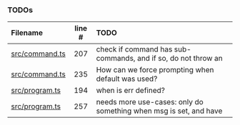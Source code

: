 ### TODOs
| Filename | line # | TODO
|:------|:------:|:------
| [src/command.ts](src/command.ts#L207) | 207 | check if command has sub-commands, and if so, do not throw an
| [src/command.ts](src/command.ts#L235) | 235 | How can we force prompting when default was used?
| [src/program.ts](src/program.ts#L194) | 194 | when is err defined?
| [src/program.ts](src/program.ts#L257) | 257 | needs more use-cases: only do something when msg is set, and have
